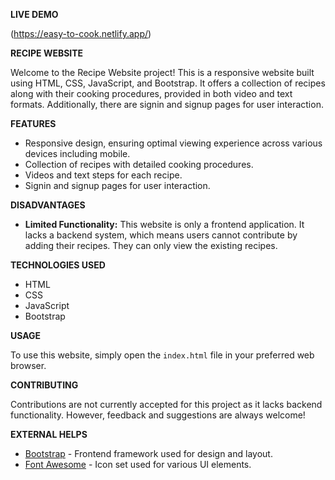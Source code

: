 **LIVE DEMO**

(https://easy-to-cook.netlify.app/)


**RECIPE WEBSITE**

Welcome to the Recipe Website project! This is a responsive website built using HTML, CSS, JavaScript, and Bootstrap. It offers a collection of recipes along with their cooking procedures, provided in both video and text formats. Additionally, there are signin and signup pages for user interaction.

**FEATURES**

- Responsive design, ensuring optimal viewing experience across various devices including mobile.
- Collection of recipes with detailed cooking procedures.
- Videos and text steps for each recipe.
- Signin and signup pages for user interaction.

**DISADVANTAGES**

- **Limited Functionality:** This website is only a frontend application. It lacks a backend system, which means users cannot contribute by adding their recipes. They can only view the existing recipes.

**TECHNOLOGIES USED**

- HTML
- CSS
- JavaScript
- Bootstrap

**USAGE**

To use this website, simply open the `index.html` file in your preferred web browser.

**CONTRIBUTING**

Contributions are not currently accepted for this project as it lacks backend functionality. However, feedback and suggestions are always welcome!

**EXTERNAL HELPS**

- [Bootstrap](https://getbootstrap.com/) - Frontend framework used for design and layout.
- [Font Awesome](https://fontawesome.com/) - Icon set used for various UI elements.
